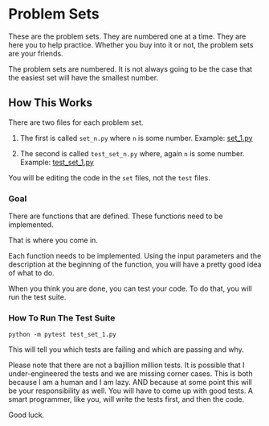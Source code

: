 # Problem Sets

These are the problem sets. They are numbered one at a time.
They are here you to help practice. Whether you buy into it or not, the problem sets are your friends.

The problem sets are numbered. It is not always going to be the case that the easiest set will have the smallest number.

## How This Works
There are two files for each problem set. 

1. The first is called `set_n.py` where `n` is some number.
Example: [set_1.py](set_1.py)

2. The second is called `test_set_n.py` where, again `n` is some number.
Example: [test_set_1.py](test_set_1.py)

You will be editing the code in the `set` files, not the `test` files.

### Goal
There are functions that are defined. These functions need to be implemented.

That is where you come in.

Each function needs to be implemented.
Using the input parameters and the description at the beginning of the function, you will have a pretty good idea of what to do.

When you think you are done, you can test your code. To do that, you will run the test suite.

### How To Run The Test Suite
`python -m pytest test_set_1.py`

This will tell you which tests are failing and which are passing and why.

Please note that there are not a bajillion million tests. It is possible that I under-engineered the tests and we are missing corner cases.
This is both because I am a human and I am lazy.
AND because at some point this will be your responsibility as well.
You will have to come up with good tests. A smart programmer, like you, will write the tests first, and then the code.

Good luck.
